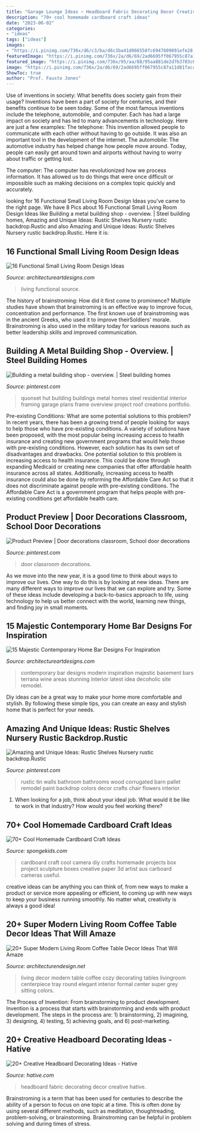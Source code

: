 ```yaml
---
title: "Garage Lounge Ideas ~ Headboard Fabric Decorating Decor Creative Hative"
description: "70+ cool homemade cardboard craft ideas"
date: "2023-06-02"
categories:
- "ideas"
tags: ["ideas"]
images:
- "https://i.pinimg.com/736x/d6/c3/ba/d6c3ba41d066558fc6947609091efe28.jpg"
featuredImage: "https://i.pinimg.com/736x/2a/d6/69/2ad6695ff067955c87a11d81facac2a0.jpg"
featured_image: "https://i.pinimg.com/736x/95/aa/88/95aa881de2d7b3703c6df3cde7d5805c.jpg"
image: "https://i.pinimg.com/736x/2a/d6/69/2ad6695ff067955c87a11d81facac2a0.jpg"
ShowToc: true
author: "Prof. Fausto Jones"
---
```



Use of inventions in society: What benefits does society gain from their usage?
Inventions have been a part of society for centuries, and their benefits continue to be seen today. Some of the most famous inventions include the telephone, automobile, and computer. Each has had a large impact on society and has led to many advancements in technology. Here are just a few examples: The telephone: This invention allowed people to communicate with each other without having to go outside. It was also an important tool in the development of the internet.
The automobile: The automotive industry has helped change how people move around. Today, people can easily get around town and airports without having to worry about traffic or getting lost.

The computer: The computer has revolutionized how we process information. It has allowed us to do things that were once difficult or impossible such as making decisions on a complex topic quickly and accurately.

	

		
looking for 16 Functional Small Living Room Design Ideas you've came to the right page. We have 8 Pics about 16 Functional Small Living Room Design Ideas like Building a metal building shop - overview. | Steel building homes, Amazing and Unique Ideas: Rustic Shelves Nursery rustic backdrop.Rustic and also Amazing and Unique Ideas: Rustic Shelves Nursery rustic backdrop.Rustic. Here it is:
		
    
## 16 Functional Small Living Room Design Ideas

<img loading=lazy src="https://www.architectureartdesigns.com/wp-content/uploads/2015/06/740.jpg" onerror="this.onerror=null;this.src='https://tse3.mm.bing.net/th?id=OIP.3bAw5nrj6t3XFI8IK6GBcwHaE8&amp;pid=15.1';" alt="16 Functional Small Living Room Design Ideas">

_Source: architectureartdesigns.com_

>living functional source. 

	

The history of brainstroming: How did it first come to prominence?
Multiple studies have shown that brainstroming is an effective way to improve focus, concentration and performance. The first known use of brainstroming was in the ancient Greeks, who used it to improve theirSoldiers' morale. Brainstroming is also used in the military today for various reasons such as better leadership skills and improved communication.

    
## Building A Metal Building Shop - Overview. | Steel Building Homes

<img loading=lazy src="https://i.pinimg.com/736x/d6/c3/ba/d6c3ba41d066558fc6947609091efe28.jpg" onerror="this.onerror=null;this.src='https://tse1.mm.bing.net/th?id=OIP.ZXVbfvtPf6DjBjRsENdThgHaNK&amp;pid=15.1';" alt="Building a metal building shop - overview. | Steel building homes">

_Source: pinterest.com_

>quonset hut building buildings metal homes steel residential interior framing garage plans frame overview project roof creations portfolio. 

	

Pre-existing Conditions: What are some potential solutions to this problem?
In recent years, there has been a growing trend of people looking for ways to help those who have pre-existing conditions. A variety of solutions have been proposed, with the most popular being increasing access to health insurance and creating new government programs that would help those with pre-existing conditions. However, each solution has its own set of disadvantages and drawbacks. One potential solution to this problem is increasing access to health insurance. This could be done through expanding Medicaid or creating new companies that offer affordable health insurance across all states. Additionally, increasing access to health insurance could also be done by reforming the Affordable Care Act so that it does not discriminate against people with pre-existing conditions. The Affordable Care Act is a government program that helps people with pre-existing conditions get affordable health care.

    
## Product Preview | Door Decorations Classroom, School Door Decorations

<img loading=lazy src="https://i.pinimg.com/736x/95/aa/88/95aa881de2d7b3703c6df3cde7d5805c.jpg" onerror="this.onerror=null;this.src='https://tse3.mm.bing.net/th?id=OIP.bz-SARMQ_57Mv7ZmO6g4FAHaJ3&amp;pid=15.1';" alt="Product Preview | Door decorations classroom, School door decorations">

_Source: pinterest.com_

>door classroom decorations. 

	

As we move into the new year, it is a good time to think about ways to improve our lives. One way to do this is by looking at new ideas. There are many different ways to improve our lives that we can explore and try. Some of these ideas include developing a back-to-basics approach to life, using technology to help us better connect with the world, learning new things, and finding joy in small moments.

    
## 15 Majestic Contemporary Home Bar Designs For Inspiration

<img loading=lazy src="https://www.architectureartdesigns.com/wp-content/uploads/2014/11/15-Majestic-Contemporary-Home-Bar-Designs-For-Inspiration-8-630x945.jpg" onerror="this.onerror=null;this.src='https://tse4.mm.bing.net/th?id=OIP.eIlOqP6WRx523zQn1ZEx9wHaLH&amp;pid=15.1';" alt="15 Majestic Contemporary Home Bar Designs For Inspiration">

_Source: architectureartdesigns.com_

>contemporary bar designs modern inspiration majestic basement bars terrana wine areas stunning interior latest idea decoholic site remodel. 

	

Diy ideas can be a great way to make your home more comfortable and stylish. By following these simple tips, you can create an easy and stylish home that is perfect for your needs.

    
## Amazing And Unique Ideas: Rustic Shelves Nursery Rustic Backdrop.Rustic

<img loading=lazy src="https://i.pinimg.com/736x/2a/d6/69/2ad6695ff067955c87a11d81facac2a0.jpg" onerror="this.onerror=null;this.src='https://tse3.mm.bing.net/th?id=OIP.jwS1SRwUnMDCrgNi0uagRgHaJ3&amp;pid=15.1';" alt="Amazing and Unique Ideas: Rustic Shelves Nursery rustic backdrop.Rustic">

_Source: pinterest.com_

>rustic tin walls bathroom bathrooms wood corrugated barn pallet remodel paint backdrop colors decor crafts chair flowers interior. 

	

1) When looking for a job, think about your ideal job. What would it be like to work in that industry? How would you feel working there?

    
## 70+ Cool Homemade Cardboard Craft Ideas

<img loading=lazy src="http://spongekids.com/wp-content/uploads/2014/04/cardboard-crafts/21-diy-cardboard-craft-camera.jpg" onerror="this.onerror=null;this.src='https://tse3.mm.bing.net/th?id=OIP.UNgqKMiGlt1cnmAG4t01KgHaFi&amp;pid=15.1';" alt="70+ Cool Homemade Cardboard Craft Ideas">

_Source: spongekids.com_

>cardboard craft cool camera diy crafts homemade projects box project sculpture boxes creative paper 3d artist aus carboard cameras useful. 

	

creative ideas can be anything you can think of, from new ways to make a product or service more appealing or efficient, to coming up with new ways to keep your business running smoothly. No matter what, creativity is always a good idea!

    
## 20+ Super Modern Living Room Coffee Table Decor Ideas That Will Amaze

<img loading=lazy src="http://cdn.architecturendesign.net/wp-content/uploads/2015/11/AD-09-modern-cozy-living-room-decor.jpg" onerror="this.onerror=null;this.src='https://tse4.mm.bing.net/th?id=OIP.I9RzrbrkWNa_uls79UX0jgHaLG&amp;pid=15.1';" alt="20+ Super Modern Living Room Coffee Table Decor Ideas That Will Amaze">

_Source: architecturendesign.net_

>living decor modern table coffee cozy decorating tables livingroom centerpiece tray round elegant interior formal center super grey sitting colors. 

	

The Process of Invention: From brainstorming to product development.
Invention is a process that starts with brainstorming and ends with product development. The steps in the process are: 1) brainstorming, 2) imagining, 3) designing, 4) testing, 5) achieving goals, and 6) post-marketing.

    
## 20+ Creative Headboard Decorating Ideas - Hative

<img loading=lazy src="https://hative.com/wp-content/uploads/2015/01/headboard-decorating-ideas/6-white-fabric-decor.jpg" onerror="this.onerror=null;this.src='https://tse2.mm.bing.net/th?id=OIP.k1zMLAMdoBWiZIdvEmsb3AHaLJ&amp;pid=15.1';" alt="20+ Creative Headboard Decorating Ideas - Hative">

_Source: hative.com_

>headboard fabric decorating decor creative hative. 

	

Brainstroming is a term that has been used for centuries to describe the ability of a person to focus on one topic at a time. This is often done by using several different methods, such as meditation, thoughtreading, problem-solving, or brainstorming. Brainstroming can be helpful in problem solving and during times of stress.

